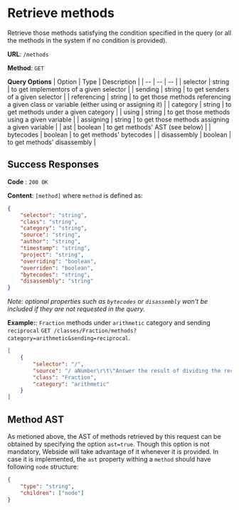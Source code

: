 # Retrieve methods
Retrieve those methods satisfying the condition specified in the query (or all the methods in the system if no condition is provided).    

**URL**: `/methods`

**Method**: `GET`

**Query Options**
| Option | Type | Description |
| -- | -- | -- |
| selector | string | to get implementors of a given selector | 
| sending | string | to get senders of a given selector |
| referencing | string | to get those methods referencing a given class or variable (either using or assigning it) |
| category | string | to get methods under a given category |
| using | string | to get those methods using a given variable |
| assigning | string | to get those methods assigning a given variable |
| ast | boolean | to get methods' AST (see below) |
| bytecodes | boolean | to get methods' bytecodes |
| disassembly | boolean | to get methods' disassembly |

## Success Responses

**Code** : `200 OK`

**Content**: `[method]` where `method` is defined as:
```json
{
    "selector": "string",
    "class": "string",
    "category": "string",
    "source": "string",
    "author": "string",
    "timestamp": "string",
    "project": "string",
    "overriding": "boolean",
	"overriden": "boolean",
    "bytecodes": "string",
	"disassembly": "string"
}
```

_Note: optional properties such as `bytecodes` or `disassembly` won't be included if they are not requested in the query._ 

**Example:**: `Fraction` methods under `arithmetic` category and sending `reciprocal` `GET /classes/Fraction/methods?category=arithmetic&sending=reciprocal`.
```json
[
    {
        "selector": "/",
        "source": "/ aNumber\r\t\"Answer the result of dividing the receiver by aNumber.\"\r\taNumber isFraction\r\t\tifTrue: [^self * aNumber reciprocal].\r\t^ aNumber adaptToFraction: self andSend: #/",
        "class": "Fraction",
        "category": "arithmetic"
    }
]
```

## Method AST
As metioned above, the AST of methods retrieved by this request can be obtained by specifying the option `ast=true`. Though this option is not mandatory, Webside will take advantage of it whenever it is provided.
In case it is implemented, the `ast` property withing a `method` should have following `node` structure:

```json
{
    "type": "string",
    "children": ["node"]
}
```